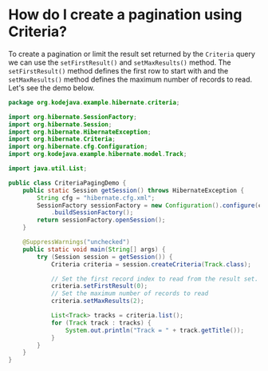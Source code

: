 # How do I create a pagination using Criteria?

To create a pagination or limit the result set returned by the `Criteria` query we can use the `setFirstResult()` and `setMaxResults()` method. The `setFirstResult()` method defines the first row to start with and the `setMaxResults()` method defines the maximum number of records to read. Let's see the demo below.

```java
package org.kodejava.example.hibernate.criteria;

import org.hibernate.SessionFactory;
import org.hibernate.Session;
import org.hibernate.HibernateException;
import org.hibernate.Criteria;
import org.hibernate.cfg.Configuration;
import org.kodejava.example.hibernate.model.Track;

import java.util.List;

public class CriteriaPagingDemo {
    public static Session getSession() throws HibernateException {
        String cfg = "hibernate.cfg.xml";
        SessionFactory sessionFactory = new Configuration().configure(cfg)
            .buildSessionFactory();
        return sessionFactory.openSession();
    }

    @SuppressWarnings("unchecked")
    public static void main(String[] args) {
        try (Session session = getSession()) {
            Criteria criteria = session.createCriteria(Track.class);

            // Set the first record index to read from the result set.
            criteria.setFirstResult(0);
            // Set the maximum number of records to read
            criteria.setMaxResults(2);

            List<Track> tracks = criteria.list();
            for (Track track : tracks) {
                System.out.println("Track = " + track.getTitle());
            }
        }
    }
}
```
